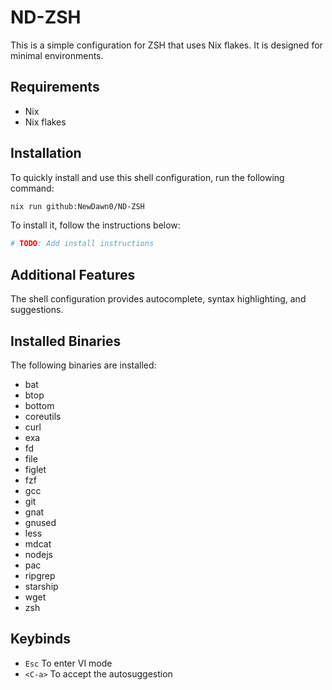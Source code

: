 # ND-ZSH

This is a simple configuration for ZSH that uses Nix flakes. It is designed for
minimal environments.

## Requirements

- Nix
- Nix flakes

## Installation

To quickly install and use this shell configuration, run the following command:

```bash
nix run github:NewDawn0/ND-ZSH
```

To install it, follow the instructions below:

```bash
# TODO: Add install instructions
```

## Additional Features

The shell configuration provides autocomplete, syntax highlighting, and
suggestions.

## Installed Binaries

The following binaries are installed:

- bat
- btop
- bottom
- coreutils
- curl
- exa
- fd
- file
- figlet
- fzf
- gcc
- git
- gnat
- gnused
- less
- mdcat
- nodejs
- pac
- ripgrep
- starship
- wget
- zsh

## Keybinds

- `Esc` To enter VI mode
- `<C-a>` To accept the autosuggestion
